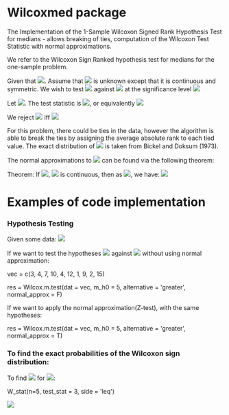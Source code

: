 # Wilcoxmed package
The Implementation of the 1-Sample Wilcoxon Signed Rank Hypothesis Test for medians - allows breaking of ties, computation of the Wilcoxon Test Statistic with normal approximations.

We refer to the Wilcoxon Sign Ranked hypothesis test for medians for the one-sample problem.

Given that <img src="https://render.githubusercontent.com/render/math?math=X_1, X_2, ... , X_n~F">.
Assume that  <img src="https://render.githubusercontent.com/render/math?math=F"> is unknown except that it is continuous and symmetric.
We wish to test  <img src="https://render.githubusercontent.com/render/math?math=H_0:m=m_0"> against <img src="https://render.githubusercontent.com/render/math?math=H_1:m>m_0">
at the significance level <img src="https://render.githubusercontent.com/render/math?math=\alpha">

Let <img src="https://render.githubusercontent.com/render/math?math=R_i=(signed \, rank \,  of X_i-m_0)">.
The test statistic is <img src="https://render.githubusercontent.com/render/math?math=\sum R_i">, 
or equivalently <img src="https://render.githubusercontent.com/render/math?math=W=\sum R_i/2%2Bn(n%2B1)/4">

We reject <img src="https://render.githubusercontent.com/render/math?math=H_0"> iff <img src="https://render.githubusercontent.com/render/math?math=p-value = P(W\geq w_{obs}|H_0)<\alpha">

For this problem, there could be ties in the data, however the algorithm is able to break the ties by assigning the average absolute rank to each tied value.
The exact distribution of <img src="https://render.githubusercontent.com/render/math?math=W"> is taken from Bickel and Doksum (1973).

The normal approximations to <img src="https://render.githubusercontent.com/render/math?math=P(W\leq w)"> can be found via the following theorem:

Theorem: If <img src="https://render.githubusercontent.com/render/math?math=X_1, X_2, ... , X_n~F">, <img src="https://render.githubusercontent.com/render/math?math=F"> is continuous,
then as <img src="https://render.githubusercontent.com/render/math?math=n\to\infty">, we have: 
<img src="https://render.githubusercontent.com/render/math?math=W\stackrel{approx}{\sim}N(n(n%2B1)/4 \, , \, n(n%2B1)(2n%2B1)/24)">

# Examples of code implementation

### Hypothesis Testing

Given some data:  <img src="https://render.githubusercontent.com/render/math?math=X\in\{3, 4, 7, 10, 4, 12, 1, 9, 2, 15\}"> 

If we want to test the hypotheses <img src="https://render.githubusercontent.com/render/math?math=H_0:m=5"> against
<img src="https://render.githubusercontent.com/render/math?math=H_1:m>5">
without using normal approximation:

vec = c(3, 4, 7, 10, 4, 12, 1, 9, 2, 15)

res = Wilcox.m.test(dat = vec, m_h0 = 5,
alternative = 'greater', normal_approx = F)

If we want to apply the normal approximation(Z-test), with the same hypotheses:

res = Wilcox.m.test(dat = vec, m_h0 = 5,
alternative = 'greater', normal_approx = T)

### To find the exact probabilities of the Wilcoxon sign distribution:

To find <img src="https://render.githubusercontent.com/render/math?math=P(W\leq3)"> for <img src="https://render.githubusercontent.com/render/math?math=n=5">:

W_stat(n=5, test_stat = 3, side = 'leq')

<img src="/badges/version/wilcoxmed">
